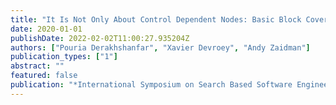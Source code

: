 ```yaml
---
title: "It Is Not Only About Control Dependent Nodes: Basic Block Coverage for Search-Based Crash Reproduction"
date: 2020-01-01
publishDate: 2022-02-02T11:00:27.935204Z
authors: ["Pouria Derakhshanfar", "Xavier Devroey", "Andy Zaidman"]
publication_types: ["1"]
abstract: ""
featured: false
publication: "*International Symposium on Search Based Software Engineering*"
---
```



